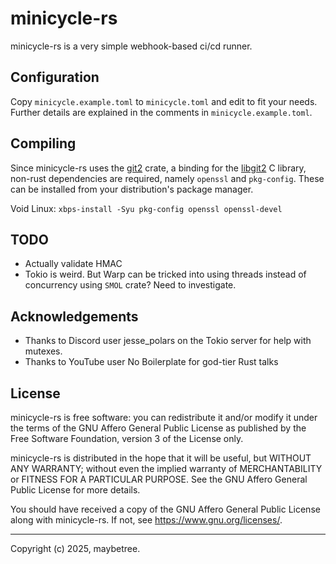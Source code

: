 # minicycle-rs

minicycle-rs is a very simple webhook-based ci/cd runner.

## Configuration

Copy `minicycle.example.toml` to `minicycle.toml`
and edit to fit your needs.
Further details are explained in the comments
in `minicycle.example.toml`.


## Compiling

Since minicycle-rs uses the [git2](https://docs.rs/git2/latest/git2/)
crate,
a binding for the [libgit2](https://libgit2.org/) C library,
non-rust dependencies are required, namely `openssl` and `pkg-config`.
These can be installed from your distribution's package manager.

Void Linux: `xbps-install -Syu pkg-config openssl openssl-devel`

## TODO

- Actually validate HMAC
- Tokio is weird. But Warp can be tricked into using
    threads instead of concurrency using `SMOL` crate?
    Need to investigate.

## Acknowledgements

- Thanks to Discord user jesse\_polars on the
    Tokio server for help with mutexes.
- Thanks to YouTube user No Boilerplate for god-tier Rust talks

## License

minicycle-rs is free software: you can redistribute it and/or modify it under
the terms of the GNU Affero General Public License as published by the Free
Software Foundation, version 3 of the License only.

minicycle-rs is distributed in the hope that it will be useful, but WITHOUT ANY
WARRANTY; without even the implied warranty of MERCHANTABILITY or FITNESS FOR A
PARTICULAR PURPOSE. See the GNU Affero General Public License for more details.

You should have received a copy of the GNU Affero General Public License along
with minicycle-rs. If not, see https://www.gnu.org/licenses/.

---

Copyright (c) 2025, maybetree.

